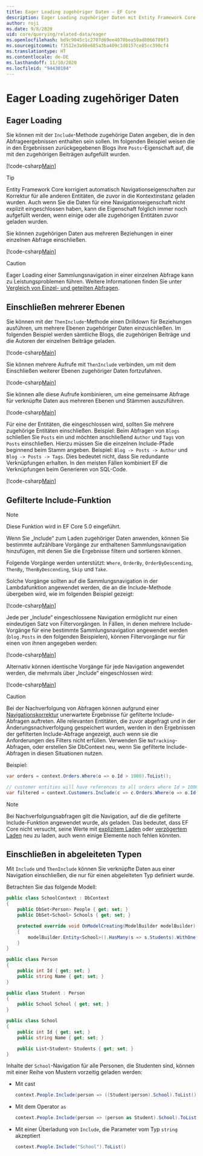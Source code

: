 ```yaml
---
title: Eager Loading zugehöriger Daten – EF Core
description: Eager Loading zugehöriger Daten mit Entity Framework Core
author: roji
ms.date: 9/8/2020
uid: core/querying/related-data/eager
ms.openlocfilehash: bd9c9045c1c2707d69ee4070bea59ad8066789f3
ms.sourcegitcommit: f3512e3a98e685a3ba409c1d0157ce85cc390cf4
ms.translationtype: HT
ms.contentlocale: de-DE
ms.lasthandoff: 11/10/2020
ms.locfileid: "94430104"
---
```

# <a name="eager-loading-of-related-data"></a>Eager Loading zugehöriger Daten

## <a name="eager-loading"></a>Eager Loading

Sie können mit der `Include`-Methode zugehörige Daten angeben, die in den Abfrageergebnissen enthalten sein sollen. Im folgenden Beispiel weisen die in den Ergebnissen zurückgegebenen Blogs ihre `Posts`-Eigenschaft auf, die mit den zugehörigen Beiträgen aufgefüllt wurden.

[!code-csharp[Main](../../../../samples/core/Querying/RelatedData/Program.cs#SingleInclude)]

> [!TIP]
> Entity Framework Core korrigiert automatisch Navigationseigenschaften zur Korrektur für alle anderen Entitäten, die zuvor in die Kontextinstanz geladen wurden. Auch wenn Sie die Daten für eine Navigationseigenschaft nicht explizit eingeschlossen haben, kann die Eigenschaft folglich immer noch aufgefüllt werden, wenn einige oder alle zugehörigen Entitäten zuvor geladen wurden.

Sie können zugehörigen Daten aus mehreren Beziehungen in einer einzelnen Abfrage einschließen.

[!code-csharp[Main](../../../../samples/core/Querying/RelatedData/Program.cs#MultipleIncludes)]

> [!CAUTION]
> Eager Loading einer Sammlungsnavigation in einer einzelnen Abfrage kann zu Leistungsproblemen führen. Weitere Informationen finden Sie unter [Vergleich von Einzel- und geteilten Abfragen](xref:core/querying/single-split-queries).

## <a name="including-multiple-levels"></a>Einschließen mehrerer Ebenen

Sie können mit der `ThenInclude`-Methode einen Drilldown für Beziehungen ausführen, um mehrere Ebenen zugehöriger Daten einzuschließen. Im folgenden Beispiel werden sämtliche Blogs, die zugehörigen Beiträge und die Autoren der einzelnen Beiträge geladen.

[!code-csharp[Main](../../../../samples/core/Querying/RelatedData/Program.cs#SingleThenInclude)]

Sie können mehrere Aufrufe mit `ThenInclude` verbinden, um mit dem Einschließen weiterer Ebenen zugehöriger Daten fortzufahren.

[!code-csharp[Main](../../../../samples/core/Querying/RelatedData/Program.cs#MultipleThenIncludes)]

Sie können alle diese Aufrufe kombinieren, um eine gemeinsame Abfrage für verknüpfte Daten aus mehreren Ebenen und Stämmen auszuführen.

[!code-csharp[Main](../../../../samples/core/Querying/RelatedData/Program.cs#IncludeTree)]

Für eine der Entitäten, die eingeschlossen wird, sollten Sie mehrere zugehörige Entitäten einschließen. Beispiel: Beim Abfragen von `Blogs` schließen Sie `Posts` ein und möchten anschließend `Author` und `Tags` von `Posts` einschließen. Hierzu müssen Sie die einzelnen Include-Pfade beginnend beim Stamm angeben. Beispiel: `Blog -> Posts -> Author` und `Blog -> Posts -> Tags`. Dies bedeutet nicht, dass Sie redundante Verknüpfungen erhalten. In den meisten Fällen kombiniert EF die Verknüpfungen beim Generieren von SQL-Code.

[!code-csharp[Main](../../../../samples/core/Querying/RelatedData/Program.cs#MultipleLeafIncludes)]

## <a name="filtered-include"></a>Gefilterte Include-Funktion

> [!NOTE]
> Diese Funktion wird in EF Core 5.0 eingeführt.

Wenn Sie „Include“ zum Laden zugehöriger Daten anwenden, können Sie bestimmte aufzählbare Vorgänge zur enthaltenen Sammlungsnavigation hinzufügen, mit denen Sie die Ergebnisse filtern und sortieren können.

Folgende Vorgänge werden unterstützt: `Where`, `OrderBy`, `OrderByDescending`, `ThenBy`, `ThenByDescending`, `Skip` und `Take`.

Solche Vorgänge sollten auf die Sammlungsnavigation in der Lambdafunktion angewendet werden, die an die Include-Methode übergeben wird, wie im folgenden Beispiel gezeigt:

[!code-csharp[Main](../../../../samples/core/Querying/RelatedData/Program.cs#FilteredInclude)]

Jede per „Include“ eingeschlossene Navigation ermöglicht nur einen eindeutigen Satz von Filtervorgängen. In Fällen, in denen mehrere Include-Vorgänge für eine bestimmte Sammlungsnavigation angewendet werden (`blog.Posts` in den folgenden Beispielen), können Filtervorgänge nur für einen von ihnen angegeben werden:

[!code-csharp[Main](../../../../samples/core/Querying/RelatedData/Program.cs#MultipleLeafIncludesFiltered1)]

Alternativ können identische Vorgänge für jede Navigation angewendet werden, die mehrmals über „Include“ eingeschlossen wird:

[!code-csharp[Main](../../../../samples/core/Querying/RelatedData/Program.cs#MultipleLeafIncludesFiltered2)]

> [!CAUTION]
> Bei der Nachverfolgung von Abfragen können aufgrund einer [Navigationskorrektur](xref:core/querying/tracking) unerwartete Ergebnisse für gefilterte Include-Abfragen auftreten. Alle relevanten Entitäten, die zuvor abgefragt und in der Änderungsnachverfolgung gespeichert wurden, werden in den Ergebnissen der gefilterten Include-Abfrage angezeigt, auch wenn sie die Anforderungen des Filters nicht erfüllen. Verwenden Sie `NoTracking`-Abfragen, oder erstellen Sie DbContext neu, wenn Sie gefilterte Include-Abfragen in diesen Situationen nutzen.

Beispiel:

```csharp
var orders = context.Orders.Where(o => o.Id > 1000).ToList();

// customer entities will have references to all orders where Id > 1000, rather than > 5000
var filtered = context.Customers.Include(c => c.Orders.Where(o => o.Id > 5000)).ToList();
```

> [!NOTE]
> Bei Nachverfolgungsabfragen gilt die Navigation, auf die die gefilterte Include-Funktion angewendet wurde, als geladen. Das bedeutet, dass EF Core nicht versucht, seine Werte mit [explizitem Laden](xref:core/querying/related-data/explicit) oder [verzögertem Laden](xref:core/querying/related-data/lazy) neu zu laden, auch wenn einige Elemente noch fehlen könnten.

## <a name="include-on-derived-types"></a>Einschließen in abgeleiteten Typen

Mit `Include` und `ThenInclude` können Sie verknüpfte Daten aus einer Navigation einschließen, die nur für einen abgeleiteten Typ definiert wurde.

Betrachten Sie das folgende Modell:

```csharp
public class SchoolContext : DbContext
{
    public DbSet<Person> People { get; set; }
    public DbSet<School> Schools { get; set; }

    protected override void OnModelCreating(ModelBuilder modelBuilder)
    {
        modelBuilder.Entity<School>().HasMany(s => s.Students).WithOne(s => s.School);
    }
}

public class Person
{
    public int Id { get; set; }
    public string Name { get; set; }
}

public class Student : Person
{
    public School School { get; set; }
}

public class School
{
    public int Id { get; set; }
    public string Name { get; set; }

    public List<Student> Students { get; set; }
}
```

Inhalte der `School`-Navigation für alle Personen, die Studenten sind, können mit einer Reihe von Mustern vorzeitig geladen werden:

* Mit cast

  ```csharp
  context.People.Include(person => ((Student)person).School).ToList()
  ```

* Mit dem Operator `as`

  ```csharp
  context.People.Include(person => (person as Student).School).ToList()
  ```

* Mit einer Überladung von `Include`, die Parameter vom Typ `string` akzeptiert

  ```csharp
  context.People.Include("School").ToList()
  ```
